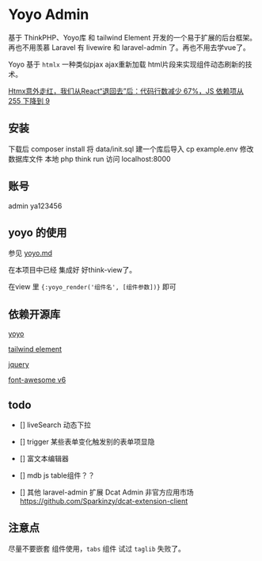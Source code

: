 Yoyo Admin
===============

基于 ThinkPHP、Yoyo库 和 tailwind Element 开发的一个易于扩展的后台框架。再也不用羡慕 Laravel 有 livewire 和 laravel-admin 了。再也不用去学vue了。

Yoyo 基于 `htmlx` 一种类似pjax ajax重新加载 html片段来实现组件动态刷新的技术。

[Htmx意外走红，我们从React“退回去”后：代码行数减少 67%，JS 依赖项从 255 下降到 9](https://mp.weixin.qq.com/s/MuwyfbT5eg0QfRpqF18eJg)

## 安装

下载后 composer install
将 data/init.sql 建一个库后导入
cp example.env 修改数据库文件
本地 php think run 访问 localhost:8000

## 账号
admin ya123456

## yoyo 的使用

参见 [yoyo.md](yoyo.md)

在本项目中已经 集成好 好think-view了。

在view 里 `{:yoyo_render('组件名', [组件参数])}` 即可

## 依赖开源库

[yoyo](https://github.com/clickfwd/yoyo)

[tailwind element](https://tailwind-elements.com)

[jquery](https://jquery.com)

[font-awesome v6](https://fontawesome.com)

## todo

- [] liveSearch 动态下拉

- [] trigger 某些表单变化触发别的表单项显隐

- [] 富文本编辑器

- [] mdb js table组件？？

- [] 其他 laravel-admin 扩展 Dcat Admin 非官方应用市场 https://github.com/Sparkinzy/dcat-extension-client

## 注意点

尽量不要嵌套 组件使用，`tabs` 组件 试过 `taglib` 失败了。



